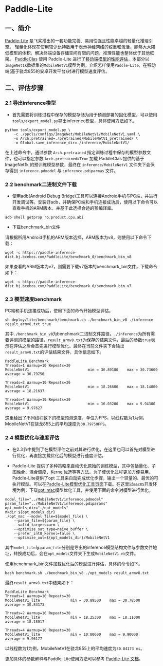 # Paddle-Lite

## 一、简介

[Paddle-Lite](https://github.com/PaddlePaddle/Paddle-Lite) 是飞桨推出的一套功能完善、易用性强且性能卓越的轻量化推理引擎。
轻量化体现在使用较少比特数用于表示神经网络的权重和激活，能够大大降低模型的体积，解决终端设备存储空间有限的问题，推理性能也整体优于其他框架。
[PaddleClas](https://github.com/PaddlePaddle/PaddleClas) 使用 Paddle-Lite 进行了[移动端模型的性能评估](../models/Mobile.md)，本部分以`ImageNet1k`数据集的`MobileNetV1`模型为例，介绍怎样使用`Paddle-Lite`，在移动端(基于骁龙855的安卓开发平台)对进行模型速度评估。


## 二、评估步骤

### 2.1 导出inference模型

* 首先需要将训练过程中保存的模型存储为用于预测部署的固化模型，可以使用`tools/export_model.py`导出inference模型，具体使用方法如下。

```shell
python tools/export_model.py \
    -c ./ppcls/configs/ImageNet/MobileNetV1/MobileNetV1.yaml \
    -o Arch.pretrained=./pretrained/MobileNetV1_pretrained/ \
    -o Global.save_inference_dir=./inference/MobileNetV1/
```

在上述命令中，通过参数 `Arch.pretrained` 指定训练过程中保存的模型参数文件，也可以指定参数 `Arch.pretrained=True` 加载 PaddleClas 提供的基于 ImageNet1k 的预训练模型参数，最终在 `inference/MobileNetV1` 文件夹下会保存得到 `inference.pdmodel` 与 `inference.pdiparmas` 文件。


### 2.2 benchmark二进制文件下载

* 使用adb(Android Debug Bridge)工具可以连接Android手机与PC端，并进行开发调试等。安装好adb，并确保PC端和手机连接成功后，使用以下命令可以查看手机的ARM版本，并基于此选择合适的预编译库。

```shell
adb shell getprop ro.product.cpu.abi
```

* 下载benchmark_bin文件

请根据所用Android手机的ARM版本选择，ARM版本为v8，则使用以下命令下载：

```shell
wget -c https://paddle-inference-dist.bj.bcebos.com/PaddleLite/benchmark_0/benchmark_bin_v8
```

如果查看的ARM版本为v7，则需要下载v7版本的benchmark_bin文件，下载命令如下：

```shell
wget -c https://paddle-inference-dist.bj.bcebos.com/PaddleLite/benchmark_0/benchmark_bin_v7
```

### 2.3 模型速度benchmark

PC端和手机连接成功后，使用下面的命令开始模型评估。

```
sh deploy/lite/benchmark/benchmark.sh ./benchmark_bin_v8 ./inference result_armv8.txt true
```

其中`./benchmark_bin_v8`为benchmark二进制文件路径，`./inference`为所有需要评测的模型的路径，`result_armv8.txt`为保存的结果文件，最后的参数`true`表示在评估之后会首先进行模型优化。最终在当前文件夹下会输出`result_armv8.txt`的评估结果文件，具体信息如下。

```
PaddleLite Benchmark
Threads=1 Warmup=10 Repeats=30
MobileNetV1                           min = 30.89100    max = 30.73600    average = 30.79750

Threads=2 Warmup=10 Repeats=30
MobileNetV1                           min = 18.26600    max = 18.14000    average = 18.21637

Threads=4 Warmup=10 Repeats=30
MobileNetV1                           min = 10.03200    max = 9.94300     average = 9.97627
```

这里给出了不同线程数下的模型预测速度，单位为FPS，以线程数为1为例，MobileNetV1在骁龙855上的平均速度为`30.79750FPS`。


### 2.4 模型优化与速度评估


* 在2.3节中提到了在模型评估之前对其进行优化，在这里也可以首先对模型进行优化，再直接加载优化后的模型进行速度评估。

* Paddle-Lite 提供了多种策略来自动优化原始的训练模型，其中包括量化、子图融合、混合调度、Kernel优选等等方法。为了使优化过程更加方便易用，Paddle-Lite提供了opt 工具来自动完成优化步骤，输出一个轻量的、最优的可执行模型。可以在[Paddle-Lite模型优化工具页面](https://paddle-lite.readthedocs.io/zh/latest/user_guides/model_optimize_tool.html)下载。在这里以`macOS`开发环境为例，下载[opt_mac](https://paddlelite-data.bj.bcebos.com/model_optimize_tool/opt_mac)模型优化工具，并使用下面的命令对模型进行优化。



```shell
model_file="../MobileNetV1/inference.pdmodel"
param_file="../MobileNetV1/inference.pdiparams"
opt_models_dir="./opt_models"
mkdir ${opt_models_dir}
./opt_mac --model_file=${model_file} \
    --param_file=${param_file} \
    --valid_targets=arm \
    --optimize_out_type=naive_buffer \
    --prefer_int8_kernel=false \
    --optimize_out=${opt_models_dir}/MobileNetV1
```

其中`model_file`与`param_file`分别是导出的inference模型结构文件与参数文件地址，转换成功后，会在`opt_models`文件夹下生成`MobileNetV1.nb`文件。

使用benchmark_bin文件加载优化后的模型进行评估，具体的命令如下。

```shell
bash benchmark.sh ./benchmark_bin_v8 ./opt_models result_armv8.txt
```

最终`result_armv8.txt`中结果如下：

```
PaddleLite Benchmark
Threads=1 Warmup=10 Repeats=30
MobileNetV1_lite              min = 30.89500    max = 30.78500    average = 30.84173

Threads=2 Warmup=10 Repeats=30
MobileNetV1_lite              min = 18.25300    max = 18.11000    average = 18.18017

Threads=4 Warmup=10 Repeats=30
MobileNetV1_lite              min = 10.00600    max = 9.90000     average = 9.96177
```

以线程数为1为例，MobileNetV1在骁龙855上的平均速度为`30.84173 ms`。

更加具体的参数解释与Paddle-Lite使用方法可以参考 [Paddle-Lite 文档](https://paddle-lite.readthedocs.io/zh/latest/)。
